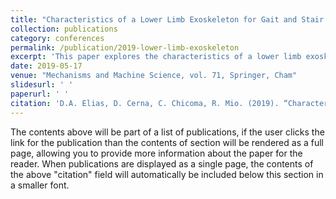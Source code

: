 ```yaml
---
title: "Characteristics of a Lower Limb Exoskeleton for Gait and Stair Climbing Therapies"
collection: publications
category: conferences
permalink: /publication/2019-lower-limb-exoskeleton
excerpt: 'This paper explores the characteristics of a lower limb exoskeleton designed for gait and stair climbing therapies.'
date: 2019-05-17
venue: "Mechanisms and Machine Science, vol. 71, Springer, Cham"
slidesurl: ' '
paperurl: ' '
citation: 'D.A. Elias, D. Cerna, C. Chicoma, R. Mio. (2019). “Characteristics of a Lower Limb Exoskeleton for Gait and Stair Climbing Therapies.” In: Interdisciplinary Applications of Kinematics. Mechanisms and Machine Science, vol. 71, Springer, Cham.'
---
```


The contents above will be part of a list of publications, if the user clicks the link for the publication than the contents of section will be rendered as a full page, allowing you to provide more information about the paper for the reader. When publications are displayed as a single page, the contents of the above "citation" field will automatically be included below this section in a smaller font.